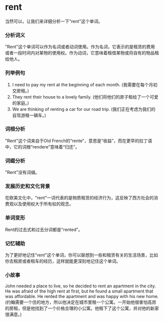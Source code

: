 # rent

当然可以，让我们来详细分析一下"rent"这个单词。

  

### 分析词义

  

"Rent"这个单词可以作为名词或者动词使用。作为名词，它表示的是租赁的费用或者一段时间内对某物的使用权。作为动词，它意味着租借某物或将自有的物品租给他人。

  

### 列举例句

  

1.  I need to pay my rent at the beginning of each month. (我需要在每个月初交房租。)
2.  They rent their house to a lovely family. (他们将他们的房子租给了一个可爱的家庭。)
3.  We are thinking of renting a car for our road trip. (我们正在考虑为我们的自驾游租一辆车。)

  

### 词根分析

  

"Rent"这个词来自于Old French的“rente”，意思是“收益”，而在更早的拉丁语中，它的词根“rendere”意味着“归还”。

  

### 词缀分析

  

"Rent"没有词缀。

  

### 发展历史和文化背景

  

在欧美文化中，"rent"一词代表的是物质租赁的经济行为，这反映了西方社会的消费观以及使用权大于所有权的观念。

  

### 单词变形

  

Rent的过去式和过去分词都是"rented"。

  

### 记忆辅助

  

为了更好地记住"rent"这个单词，你可以联想到一些和租赁有关的生活场景，比如你去租房或者租车的经历，这样就能更深刻地记住这个单词。

  

### 小故事

  

John needed a place to live, so he decided to rent an apartment in the city. He was afraid of the high rent at first, but he found a small apartment that was affordable. He rented the apartment and was happy with his new home. (约翰需要一个住的地方，所以他决定在城市里租一个公寓。一开始他很害怕高昂的房租，但是他找到了一个价格合理的小公寓。他租下了这个公寓，并对他的新家很满意。)
